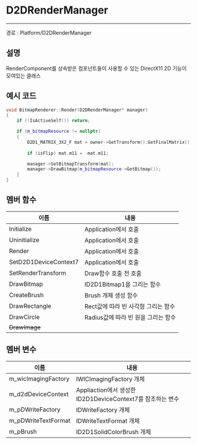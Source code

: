 # D2DRenderManager

---

경로 : Platform/D2DRenderManager

## 설명

RenderComponent를 상속받은 컴포넌트들이 사용할 수 있는 DirectX11 2D 기능이 모여있는 클래스

## 예시 코드

```cpp
void BitmapRenderer::Render(D2DRenderManager* manager)
{
	if (!IsActiveSelf()) return;

	if (m_bitmapResource != nullptr)
	{
		D2D1_MATRIX_3X2_F mat = owner->GetTransform().GetFinalMatrix();
		
		if (isFlip) mat.m11 = -mat.m11;

		manager->SetBitmapTransform(mat);
		manager->DrawBitmap(m_bitmapResource->GetBitmap());
	}
}
```

## 멤버 함수

| 이름 | 내용 |
| --- | --- |
| Initialize | Application에서 호출 | 해당 클래스가 사용하는 객체를 생성하는 함수 |
| Uninitialize | Application에서 호출 | 생성한 객체 정리하는 함수 |
| Render | Application에서 호출 |  RenderSystem Update을 매 프레임 호출하는 함수 |
| SetD2D1DeviceContext7 | Application에서 호출 |  D2D1DeviceContext7 참조하는 함수 |
| SetRenderTransform |  Draw함수 호출 전 호출 | RenerComponent들이 출력할 위치를 설정하는 함수 |
| DrawBitmap | ID2D1Bitmap1을 그리는 함수 |
| CreateBrush | Brush 개체 생성 함수 |
| DrawRectangle | Rect값에 따라 빈 사각형 그리는 함수 |
| DrawCircle | Radius값에 따라 빈 원을 그리는 함수 |
| ~~DrawImage~~ |  |

## 멤버 변수

| 이름 | 내용 |
| --- | --- |
| m_wicImagingFactory | IWICImagingFactory 개체 |
| m_d2dDeviceContext | Appliaction에서 생성한 ID2D1DeviceContext7를 참조하는 변수 |
| m_pDWriteFactory | IDWriteFactory 개체  |
| m_pDWriteTextFormat | IDWriteTextFormat 개체 |
| m_pBrush | ID2D1SolidColorBrush 개체 |